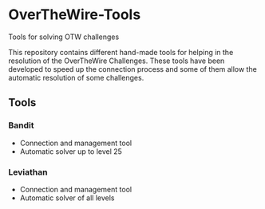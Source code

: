 # OverTheWire-Tools
Tools for solving OTW challenges


This repository contains different hand-made tools for helping in the resolution of the OverTheWire Challenges. These tools have been developed to speed up the connection process and some of them allow the automatic resolution of some challenges.

## Tools

### Bandit
- Connection and management tool
- Automatic solver up to level 25

### Leviathan
- Connection and management tool
- Automatic solver of all levels
